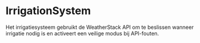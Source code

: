# IrrigationSystem
Het irrigatiesysteem gebruikt de WeatherStack API om te beslissen wanneer irrigatie nodig is en activeert een veilige modus bij API-fouten.
